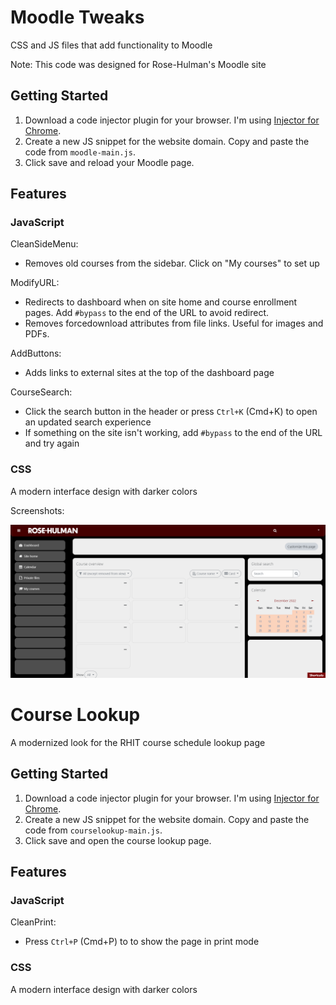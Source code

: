 # Moodle Tweaks
CSS and JS files that add functionality to Moodle

Note: This code was designed for Rose-Hulman's Moodle site


## Getting Started
1. Download a code injector plugin for your browser. I'm using [Injector for Chrome](https://chrome.google.com/webstore/detail/injector/bfdonckegflhbiamlmidciapolfccmmb).
2. Create a new JS snippet for the website domain. Copy and paste the code from `moodle-main.js`.
3. Click save and reload your Moodle page.

## Features
### JavaScript
CleanSideMenu:
- Removes old courses from the sidebar. Click on "My courses" to set up

ModifyURL:
- Redirects to dashboard when on site home and course enrollment pages. Add `#bypass` to the end of the URL to avoid redirect.
- Removes forcedownload attributes from file links. Useful for images and PDFs.

AddButtons:
- Adds links to external sites at the top of the dashboard page

CourseSearch:
- Click the search button in the header or press `Ctrl+K` (Cmd+K) to open an updated search experience
- If something on the site isn't working, add `#bypass` to the end of the URL and try again

### CSS
A modern interface design with darker colors

Screenshots:

![Dashboard screen](screenshots/dashboard.png)

# Course Lookup
A modernized look for the RHIT course schedule lookup page

## Getting Started
1. Download a code injector plugin for your browser. I'm using [Injector for Chrome](https://chrome.google.com/webstore/detail/injector/bfdonckegflhbiamlmidciapolfccmmb).
2. Create a new JS snippet for the website domain. Copy and paste the code from `courselookup-main.js`.
3. Click save and open the course lookup page.

## Features
### JavaScript
CleanPrint:
- Press `Ctrl+P` (Cmd+P) to to show the page in print mode

### CSS
A modern interface design with darker colors